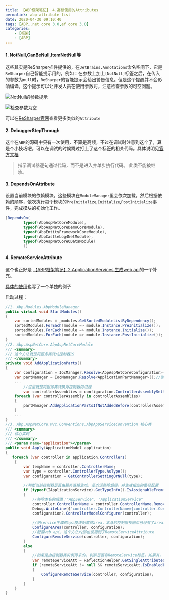 ```yaml
---
title: 【ABP框架笔记】 4.高频使用的Attributes
permalink: abp-attribute-list
date: 2020-04-30 09:10:40
tags: [ABP,.net core 3.0,ef core 3.0]
categories: 
    - [框架]
    - [ABP]
---
```




#### 1. NotNull,CanBeNull,ItemNotNull等

这些其实是ReSharper插件提供的，在`JetBrains.Annotations`命名空间下，它是`ReSharper`自己智能提示用的，例如：在参数上加上`[NotNull]`标签之后，在传入的参数为`null`时，`ReSharper`的智能提示会给出警告信息。但是这个提醒并不会影响编译。这个提示可以让开发人员在使用参数时，注意检查参数的可空问题。

![NotNull的参数提示](NotNullAttribute.png)

![检查参数为空](CheckNotNull.png)

可以在[ReSharper官网](https://www.jetbrains.com/help/resharper/Reference__Code_Annotation_Attributes.html)查看更多类似的`Attribute`

#### 2.  DebuggerStepThrough

这个在`ABP`的源码中只有一次使用，不算是高频，不过在调试时注意到这个了，算是个小技巧吧。可以在调试的时候跳过打上了这个标签的相关代码。具体说明见[官方文档](https://docs.microsoft.com/zh-cn/dotnet/api/system.diagnostics.debuggerstepthroughattribute?redirectedfrom=MSDN&view=netframework-4.8)

> 指示调试器逐句通过代码，而不是进入并单步执行代码。 此类不能被继承。



#### 3. DependsOnAttribute

设置当前模块的依赖模块。这些模块在`ModuleManager`里会依次加载。然后根据依赖的顺序，依次执行每个模块的`PreInitialize`,`Initialize`,`PostInitialize`事件，完成模块的初始化工作。

```c#
[DependsOn(
        typeof(AbpAspNetCoreModule),
        typeof(AbpAspNetCoreDemoCoreModule),
        typeof(AbpEntityFrameworkCoreModule),
        typeof(AbpCastleLog4NetModule),
        typeof(AbpAspNetCoreODataModule)
        )]
```

#### 4. RemoteServiceAttribute

这个也正好是 [【ABP框架笔记】2.ApplicationServices 生成web api](/2020/04/25/abp-services-as-webapi)的一个补充。

[具体的使用](/2020/04/30/abp-controller-to-api/)也写了一个单独的例子

启动过程：

```c#
//1. Abp.Modules.AbpModuleManager 
public virtual void StartModules()
{
    var sortedModules = _modules.GetSortedModuleListByDependency();
    sortedModules.ForEach(module => module.Instance.PreInitialize());
    sortedModules.ForEach(module => module.Instance.Initialize());
    sortedModules.ForEach(module => module.Instance.PostInitialize());
}
//2. Abp.AspNetCore.AbpAspNetCoreModule
/// <summary>
/// 这个方法就是将服务类转成控制器的
/// </summary>
private void AddApplicationParts()
{
    var configuration = IocManager.Resolve<AbpAspNetCoreConfiguration>();
    var partManager = IocManager.Resolve<ApplicationPartManager>();//微软的库，动态的添加视图和控制器
    ...
        //这里就是将服务类转换为控制器的过程
        var controllerAssemblies = configuration.ControllerAssemblySettings.Select(s => s.Assembly).Distinct();
    foreach (var controllerAssembly in controllerAssemblies)
    {
        partManager.AddApplicationPartsIfNotAddedBefore(controllerAssembly);
    }
    ...
}
//3. Abp.AspNetCore.Mvc.Conventions.AbpAppServiceConvention 核心类
/// <summary>
/// 核心实现
/// </summary>
/// <param name="application"></param>
public void Apply(ApplicationModel application)
{
   foreach (var controller in application.Controllers)
    {
        var tempName = controller.ControllerName;
        var type = controller.ControllerType.AsType();
        var configuration = GetControllerSettingOrNull(type);

        //判断当前控制器是否由服务直接生成，是的话移除后缀。并生成相应的路径配置
        if (typeof(IApplicationService).GetTypeInfo().IsAssignableFrom(type))
        {
            //移除类名的后缀："AppService", "ApplicationService" 
            controller.ControllerName = controller.ControllerName.RemovePostFix(ApplicationService.CommonPostfixes);
            Debug.WriteLine($"controller.ControllerName={controller.ControllerName},configuration.ModuleName:{configuration?.ModuleName}");
            configuration?.ControllerModelConfigurer(controller);

            //把service生成的api模块配置成area，本身的控制器视图页已经有了area的路由配置，无需处理
            ConfigureArea(controller, configuration);
            //配置web api，这个方法内部也使用到了RemoteServiceAttribute
            ConfigureRemoteService(controller, configuration);
        }
        else
        {
            //如果是由控制器类实例得来的，判断是否有RemoteService标签。如果有，也要生成相应的 路径。
            var remoteServiceAtt = ReflectionHelper.GetSingleAttributeOrDefault<RemoteServiceAttribute>(type.GetTypeInfo());
            if (remoteServiceAtt != null && remoteServiceAtt.IsEnabledFor(type))
            {
                ConfigureRemoteService(controller, configuration);
            }
        }
    }
}
```

